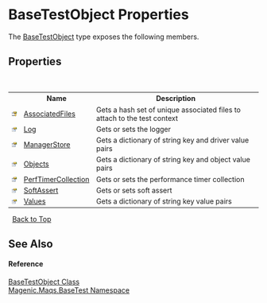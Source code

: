 # BaseTestObject Properties
 

The <a href="#/MAQS_5/BaseTest_AUTOGENERATED/BaseTestObject_Class">BaseTestObject</a> type exposes the following members.


## Properties
&nbsp;<table><tr><th></th><th>Name</th><th>Description</th></tr><tr><td>![Protected property](media/protproperty.gif "Protected property")</td><td><a href="#/MAQS_5/BaseTest_AUTOGENERATED/BaseTestObject-AssociatedFiles_Property">AssociatedFiles</a></td><td>
Gets a hash set of unique associated files to attach to the test context</td></tr><tr><td>![Public property](media/pubproperty.gif "Public property")</td><td><a href="#/MAQS_5/BaseTest_AUTOGENERATED/BaseTestObject-Log_Property">Log</a></td><td>
Gets or sets the logger</td></tr><tr><td>![Public property](media/pubproperty.gif "Public property")</td><td><a href="#/MAQS_5/BaseTest_AUTOGENERATED/BaseTestObject-ManagerStore_Property">ManagerStore</a></td><td>
Gets a dictionary of string key and driver value pairs</td></tr><tr><td>![Public property](media/pubproperty.gif "Public property")</td><td><a href="#/MAQS_5/BaseTest_AUTOGENERATED/BaseTestObject-Objects_Property">Objects</a></td><td>
Gets a dictionary of string key and object value pairs</td></tr><tr><td>![Public property](media/pubproperty.gif "Public property")</td><td><a href="#/MAQS_5/BaseTest_AUTOGENERATED/BaseTestObject-PerfTimerCollection_Property">PerfTimerCollection</a></td><td>
Gets or sets the performance timer collection</td></tr><tr><td>![Public property](media/pubproperty.gif "Public property")</td><td><a href="#/MAQS_5/BaseTest_AUTOGENERATED/BaseTestObject-SoftAssert_Property">SoftAssert</a></td><td>
Gets or sets soft assert</td></tr><tr><td>![Public property](media/pubproperty.gif "Public property")</td><td><a href="#/MAQS_5/BaseTest_AUTOGENERATED/BaseTestObject-Values_Property">Values</a></td><td>
Gets a dictionary of string key value pairs</td></tr></table>&nbsp;
<a href="#basetestobject-properties">Back to Top</a>

## See Also


#### Reference
<a href="#/MAQS_5/BaseTest_AUTOGENERATED/BaseTestObject_Class">BaseTestObject Class</a><br /><a href="#/MAQS_5/BaseTest_AUTOGENERATED/Magenic-Maqs-BaseTest_Namespace">Magenic.Maqs.BaseTest Namespace</a><br />